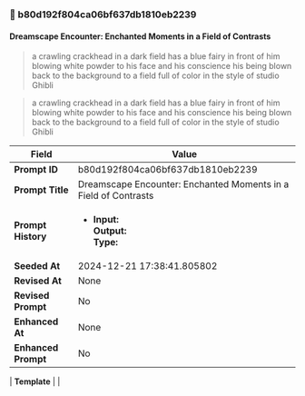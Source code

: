 

### 📜 b80d192f804ca06bf637db1810eb2239

#### Dreamscape Encounter: Enchanted Moments in a Field of Contrasts

> a crawling crackhead in a dark field has a blue fairy in front of him blowing white powder to his face and his conscience his being blown back to the background to a field full of color in the style of studio Ghibli

> a crawling crackhead in a dark field has a blue fairy in front of him blowing white powder to his face and his conscience his being blown back to the background to a field full of color in the style of studio Ghibli

| Field          | Value                                                                                                                                                                      |
|----------------|----------------------------------------------------------------------------------------------------------------------------------------------------------------------------|
| **Prompt ID**  | b80d192f804ca06bf637db1810eb2239                                                                                                                                                            |
| **Prompt Title**  | Dreamscape Encounter: Enchanted Moments in a Field of Contrasts                                                                                                                                                            |
| **Prompt History** | <ul><li>**Input:**  <br> **Output:**  <br> **Type:** </li></ul> |
| **Seeded At** | 2024-12-21 17:38:41.805802                                                                                                                                                   |
| **Revised At** | None                                                                                                                                                   |
| **Revised Prompt** | No                                                                                                                                                                      |
| **Enhanced At** | None                                                                                                                                                  |
| **Enhanced Prompt** | No                                                                                                                                                                    |

| **Template**   |                                                                                                                                            |



